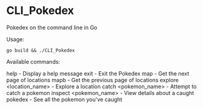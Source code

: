 # CLI_Pokedex
Pokedex on the command line in Go

Usage:

    go build && ./CLI_Pokedex

Available commands:

help - Display a help message
exit - Exit the Pokedex
map - Get the next page of locations
mapb - Get the previous page of locations
explore <location_name> - Explore a location
catch <pokemon_name> - Attempt to catch a pokemon
inspect <pokemon_name> - View details about a caught
pokedex - See all the pokemon you've caught